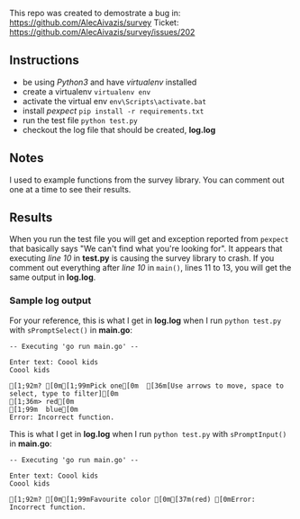 This repo was created to demostrate a bug in: https://github.com/AlecAivazis/survey
Ticket: https://github.com/AlecAivazis/survey/issues/202
## Instructions
- be using *Python3* and have *virtualenv* installed
- create a virtualenv 
`virtualenv env`
- activate the virtual env
`env\Scripts\activate.bat`
- install *pexpect*
`pip install -r requirements.txt`
- run the test file
`python test.py`
- checkout the log file that should be created, **log.log**

## Notes
I used to example functions from the survey library.  You can comment out one at a time to see their results.

## Results
When you run the test file you will get and exception reported
from `pexpect` that basically says "We can't find what you're looking for".
It appears that executing *line 10* in **test.py** is causing the 
survey library to crash.
If you comment out everything after *line 10* in `main()`, lines 11 to 13, you will get the same output in **log.log**.

### Sample log output
For your reference, this is what I get in **log.log** when I run `python test.py` with `sPromptSelect()` in **main.go**:
```
-- Executing 'go run main.go' --

Enter text: Coool kids
Coool kids

[1;92m? [0m[1;99mPick one[0m  [36m[Use arrows to move, space to select, type to filter][0m
[1;36m> red[0m
[1;99m  blue[0m
Error: Incorrect function.
```
This is what I get in **log.log** when I run `python test.py` with `sPromptInput()` in **main.go**:
```
-- Executing 'go run main.go' --

Enter text: Coool kids
Coool kids

[1;92m? [0m[1;99mFavourite color [0m[37m(red) [0mError: Incorrect function.
```
